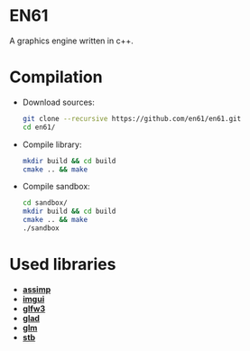 # EN61

A graphics engine written in c++.

# Compilation

* Download sources:
  ```bash
  git clone --recursive https://github.com/en61/en61.git
  cd en61/
  ```

* Compile library:
  ```bash
  mkdir build && cd build
  cmake .. && make
  ```

* Compile sandbox:
  ```bash
  cd sandbox/
  mkdir build && cd build
  cmake .. && make
  ./sandbox
  ```

# Used libraries
* [**assimp**](https://github.com/assimp/assimp)
* [**imgui**](https://github.com/ocornut/imgui)
* [**glfw3**](https://github.com/glfw/glfw)
* [**glad**](https://github.com/Dav1dde/glad)
* [**glm**](https://github.com/g-truc/glm)
* [**stb**](https://github.com/nothings/stb)
